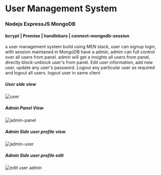 # User Management System
### Nodejs ExpressJS MongoDB
#### bcrypt | Promise | handlebars | connect-mongodb-session
a user management system build using MEN stack, user can signup login, with session maintaned in MongoDB  have a admin, admin can full control over all users from panel. admin will get a insights all users from panel, directly block-unblock user's from panel. Edit user information, add new user, update any user's password. Logout any particular user as required and logout all users. logout user in same client

##### User side view
![user](https://user-images.githubusercontent.com/84835379/138567187-614bf20d-14d3-45d2-b85e-bd6270217880.jpeg)

##### Admin Panel View
![admin-panel](https://user-images.githubusercontent.com/84835379/138567232-3e72aadc-18bb-4314-8333-970bbd644c64.PNG)

##### Admin Side user profile view
![admin-user](https://user-images.githubusercontent.com/84835379/138567261-0e1aab57-a60e-4433-8aff-43b831db5d52.png)


##### Admin Side user profile edit
![edit user admin](https://user-images.githubusercontent.com/84835379/138567452-4ddebec0-c2d7-4cc9-8726-b422908aa66f.png)
